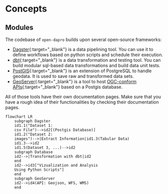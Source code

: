 # Concepts

## Modules
The codebase of `open-dapro` builds upon several open-source frameworks: 
  
  * [Dagster](https://dagster.io/){:target="_blank"} is a data pipelining tool. You can use it to define workflows based on python scripts and schedule their execution.
  * [dbt](https://docs.getdbt.com/){:target="_blank"} is a data transformation and testing tool. You can build modular sql-based data transformations and build data unit tests.
  * [PostGIS](https://postgis.net/){:target="_blank"} is an extension of PostgreSQL to handle geodata. It is used to save raw and transformed data sets.
  * [GeoServer](https://geoserver.org/){:target="_blank"} is a tool to host [OGC-conform APIs](https://ogcapi.ogc.org/){:target="_blank"} based on a Postgis database. 

All of those tools have their own documentation pages. Make sure that you have a rough idea of their functionalities by checking their documentation pages.

```mermaid
flowchart LR
    subgraph Dagster
    id1.1("Dataset 1:
    csv File")-->id2[(Postgis Database)]
    id1.2("Dataset 2:
    images")-->|Extract Information|id1.3(Tabular Data)
    id1.3-->id2
    id1.5(Dataset 3, ...)-->id2
    subgraph Database
    id2-->|Transformation with dbt|id2
    end
    id2-->id3["Vizualization and Analysis
    Using Python Scripts"]
    end
    subgraph GeoServer
    id2-->id4(API: Geojson, WFS, WMS)
    end
```